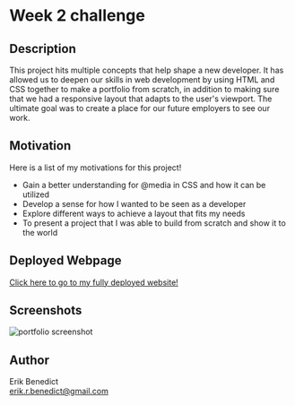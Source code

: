 # Week 2 challenge

## Description

This project hits multiple concepts that help shape a new developer. It has allowed us to deepen our skills in web development by using HTML and CSS together to make a portfolio from scratch, in addition to making sure that we had a responsive layout that adapts to the user's viewport. The ultimate goal was to create a place for our future employers to see our work.

## Motivation

Here is a list of my motivations for this project!

- Gain a better understanding for @media in CSS and how it can be utilized
- Develop a sense for how I wanted to be seen as a developer
- Explore different ways to achieve a layout that fits my needs
- To present a project that I was able to build from scratch and show it to the world

## Deployed Webpage

[Click here to go to my fully deployed website!](https://erikbenedict.github.io/portfolio/)

## Screenshots

![portfolio screenshot](./assets/images/screenshot.png)

## Author

Erik Benedict <br/>
erik.r.benedict@gmail.com
